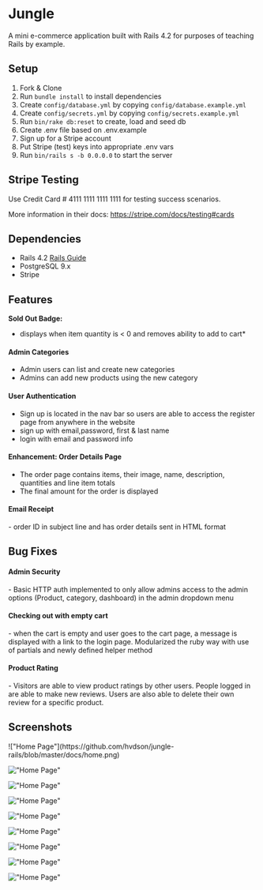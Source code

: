 # Jungle

A mini e-commerce application built with Rails 4.2 for purposes of teaching Rails by example.


## Setup

1. Fork & Clone
2. Run `bundle install` to install dependencies
3. Create `config/database.yml` by copying `config/database.example.yml`
4. Create `config/secrets.yml` by copying `config/secrets.example.yml`
5. Run `bin/rake db:reset` to create, load and seed db
6. Create .env file based on .env.example
7. Sign up for a Stripe account
8. Put Stripe (test) keys into appropriate .env vars
9. Run `bin/rails s -b 0.0.0.0` to start the server

## Stripe Testing

Use Credit Card # 4111 1111 1111 1111 for testing success scenarios.

More information in their docs: <https://stripe.com/docs/testing#cards>

## Dependencies

* Rails 4.2 [Rails Guide](http://guides.rubyonrails.org/v4.2/)
* PostgreSQL 9.x
* Stripe

## Features
<strong>Sold Out Badge:</strong>

* displays when item quantity is < 0 and removes ability to add to cart*

<h4>Admin Categories</h4>

* Admin users can list and create new categories
* Admins can add new products using the new category

<h4>User Authentication</h4>

- Sign up is located in the nav bar so users are able to access the register page from anywhere in the website
- sign up with email,password, first & last name 
- login with email and password info

<h4>Enhancement: Order Details Page </h4>

- The order page contains items, their image, name, description, quantities and line item totals
- The final amount for the order is displayed

<h4>Email Receipt</h4>
- order ID in subject line and has order details sent in HTML format

<h2>Bug Fixes</h2>

<h4>Admin Security</h4>
- Basic HTTP auth implemented to only allow admins access to the admin options (Product, category, dashboard) in the admin dropdown menu

<h4>Checking out with empty cart</h4>
- when the cart is empty and user goes to the cart page, a message is displayed with a link to the login page. Modularized the ruby way with use of partials and newly defined helper method

<h4>Product Rating</h4>
- Visitors are able to view product ratings by other users. People logged in are able to make new reviews. Users are also able to delete their own review for a specific product.

<h2>Screenshots</h2>
!["Home Page"](https://github.com/hvdson/jungle-rails/blob/master/docs/home.png)

!["Home Page"](https://github.com/hvdson/jungle-rails/blob/master/docs/signup.png)

!["Home Page"](https://github.com/hvdson/jungle-rails/blob/master/docs/login.png)

!["Home Page"](https://github.com/hvdson/jungle-rails/blob/master/docs/admin_login.png)

!["Home Page"](https://github.com/hvdson/jungle-rails/blob/master/docs/admin_categories.png)

!["Home Page"](https://github.com/hvdson/jungle-rails/blob/master/docs/product.png)

!["Home Page"](https://github.com/hvdson/jungle-rails/blob/master/docs/new_review.png)

!["Home Page"](https://github.com/hvdson/jungle-rails/blob/master/docs/show_new_review.png)

!["Home Page"](https://github.com/hvdson/jungle-rails/blob/master/docs/delete_review.png)

